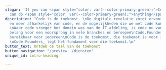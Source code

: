 ```yaml
---
slogan: 'If you can <span style="color: var(--color-primary-green);">Code</span> you
  can do <span style="color: var(--color-primary-green);">anything</span>'
description: "Code is de toekomst. \nDe digitale revolutie zorgt ervoor dat we meer
  en meer afhankelijk van code, en de mogelijkheden die we met code kunnen creëren.
  \nWaar code vroeger het domein was van de IT afdeling, is code nu van essentieel
  belang voor een voorsprong in vele branches en beroepen\nCode.Founders_ maakt coderen
  bereikbaar voor iedereen\nCode is de toekomst, die toekomst is voor iedereen bereikbaar.
  \nCode.Founders_ legt het fundament voor die toekomst.\n"
button_text: Ontdek de taal van de toekomst
button_navigation: "/preview__/diensten"
unique_id: intro-heading

---
```

